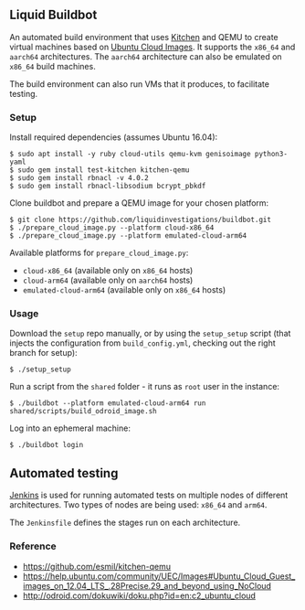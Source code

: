 ## Liquid Buildbot

An automated build environment that uses [Kitchen](http://kitchen.ci) and QEMU
to create virtual machines based on [Ubuntu Cloud
Images](https://cloud-images.ubuntu.com). It supports the `x86_64` and
`aarch64` architectures. The `aarch64` architecture can also be emulated
on `x86_64` build machines.

The build environment can also run VMs that it produces, to facilitate testing.

### Setup

Install required dependencies (assumes Ubuntu 16.04):
```shell
$ sudo apt install -y ruby cloud-utils qemu-kvm genisoimage python3-yaml
$ sudo gem install test-kitchen kitchen-qemu
$ sudo gem install rbnacl -v 4.0.2
$ sudo gem install rbnacl-libsodium bcrypt_pbkdf
```

Clone buildbot and prepare a QEMU image for your chosen platform:
```shell
$ git clone https://github.com/liquidinvestigations/buildbot.git
$ ./prepare_cloud_image.py --platform cloud-x86_64
$ ./prepare_cloud_image.py --platform emulated-cloud-arm64
```

Available platforms for `prepare_cloud_image.py`:
- `cloud-x86_64` (available only on `x86_64` hosts)
- `cloud-arm64` (available only on `aarch64` hosts)
- `emulated-cloud-arm64` (available only on `x86_64` hosts)


### Usage

Download the `setup` repo manually, or by using the `setup_setup` script (that
injects the configuration from `build_config.yml`, checking out the right
branch for setup):
```shell
$ ./setup_setup
```

Run a script from the `shared` folder - it runs as `root` user in the instance:
```shell
$ ./buildbot --platform emulated-cloud-arm64 run shared/scripts/build_odroid_image.sh
```

Log into an ephemeral machine:
```shell
$ ./buildbot login
```


## Automated testing

[Jenkins](https://jenkins.io/) is used for running automated tests on multiple
nodes of different architectures. Two types of nodes are being used: `x86_64`
and `arm64`.

The `Jenkinsfile` defines the stages run on each architecture.


### Reference
* https://github.com/esmil/kitchen-qemu
* https://help.ubuntu.com/community/UEC/Images#Ubuntu_Cloud_Guest_images_on_12.04_LTS_.28Precise.29_and_beyond_using_NoCloud
* http://odroid.com/dokuwiki/doku.php?id=en:c2_ubuntu_cloud
